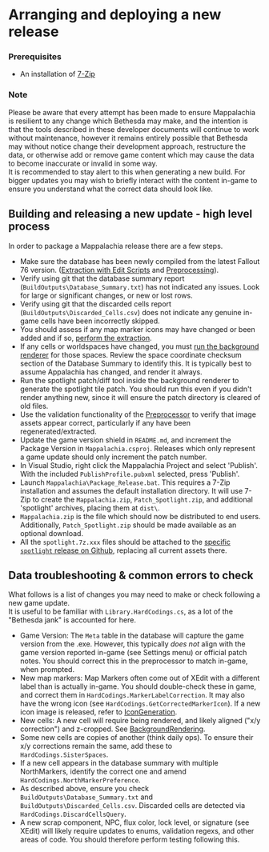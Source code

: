 # Arranging and deploying a new release

### Prerequisites
* An installation of [7-Zip](https://www.7-zip.org/download.html)

### Note
Please be aware that every attempt has been made to ensure Mappalachia is resilient to any change which Bethesda may make, and the intention is that the tools described in these developer documents will continue to work without maintenance, however it remains entirely possible that Bethesda may without notice change their development approach, restructure the data, or otherwise add or remove game content which may cause the data to become inaccurate or invalid in some way.<br/>
It is recommended to stay alert to this when generating a new build. For bigger updates you may wish to briefly interact with the content in-game to ensure you understand what the correct data should look like.

## Building and releasing a new update - high level process
In order to package a Mappalachia release there are a few steps.
* Make sure the database has been newly compiled from the latest Fallout 76 version. ([Extraction with Edit Scripts](EditScripts.md) and [Preprocessing](preprocessor.md)).
* Verify using git that the database summary report (`BuildOutputs\Database_Summary.txt`) has not indicated any issues. Look for large or significant changes, or new or lost rows.
* Verify using git that the discarded cells report (`BuildOutputs\Discarded_Cells.csv`) does not indicate any genuine in-game cells have been incorrectly skipped.
* You should assess if any map marker icons may have changed or been added and if so, [perform the extraction](IconGeneration.md).
* If any cells or worldspaces have changed, you must [run the background renderer](BackgroundRendering.md) for those spaces. Review the space coordinate checksum section of the Database Summary to identify this. It is typically best to assume Appalachia has changed, and render it always.
* Run the spotlight patch/diff tool inside the background renderer to generate the spotlight tile patch. You should run this even if you didn't render anything new, since it will ensure the patch directory is cleared of old files.
* Use the validation functionality of the [Preprocessor](Preprocessor.md) to verify that image assets appear correct, particularly if any have been regenerated/extracted.
* Update the game version shield in `README.md`, and increment the Package Version in `Mappalachia.csproj`. Releases which only represent a game update should only increment the patch number.
* In Visual Studio, right click the Mappalachia Project and select 'Publish'. With the included `PublishProfile.pubxml` selected, press 'Publish'.
* Launch `Mappalachia\Package_Release.bat`. This requires a 7-Zip installation and assumes the default installation directory. It will use 7-Zip to create the `Mappalachia.zip`, `Patch_Spotlight.zip`, and additional 'spotlight' archives, placing them at `dist\`.
* `Mappalachia.zip` is the file which should now be distributed to end users. Additionally, `Patch_Spotlight.zip` should be made available as an optional download.
* All the `spotlight.7z.xxx` files should be attached to the [specific `spotlight` release on Github](https://github.com/AHeroicLlama/Mappalachia/releases/tag/spotlight), replacing all current assets there.

## Data troubleshooting & common errors to check
What follows is a list of changes you may need to make or check following a new game update.<br/>
It is useful to be familiar with `Library.HardCodings.cs`, as a lot of the "Bethesda jank" is accounted for here.

* Game Version: The `Meta` table in the database will capture the game version from the .exe. However, this typically *does not* align with the game version reported in-game (see Settings menu) or official patch notes. You should correct this in the preprocessor to match in-game, when prompted.
* New map markers: Map Markers often come out of XEdit with a different label than is actually in-game. You should double-check these in game, and correct them in `HardCodings.MarkerLabelCorrection`. It may also have the wrong icon (see `HardCodings.GetCorrectedMarkerIcon`). If a new icon image is released, refer to [IconGeneration](IconGeneration.md).
* New cells: A new cell will require being rendered, and likely aligned ("x/y correction") and z-cropped. See [BackgroundRendering](BackgroundRendering.md).
* Some new cells are copies of another (think daily ops). To ensure their x/y corrections remain the same, add these to `HardCodings.SisterSpaces`.
* If a new cell appears in the database summary with multiple NorthMarkers, identify the correct one and amend `HardCodings.NorthMarkerPreference`.
* As described above, ensure you check `BuildOutputs\Database_Summary.txt` and `BuildOutputs\Discarded_Cells.csv`. Discarded cells are detected via `HardCodings.DiscardCellsQuery`.
* A new scrap component, NPC, flux color, lock level, or signature (see XEdit) will likely require updates to enums, validation regexs, and other areas of code. You should therefore perform testing following this.
